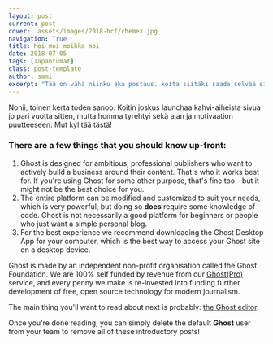 ```yaml
---
layout: post
current: post
cover:  assets/images/2018-hcf/chemex.jpg
navigation: True
title: Moi moi moikka moi
date: 2018-07-05
tags: [Tapahtumat]
class: post-template
author: sami
excerpt: "Tää on vähä niinku eka postaus. koita siitäki saada selvää sit perkele."
---
```


Nonii, toinen kerta toden sanoo. Koitin joskus launchaa kahvi-aiheista sivua jo pari vuotta sitten, mutta homma tyrehtyi sekä ajan ja motivaation puutteeseen. Mut kyl tää tästä!

### There are a few things that you should know up-front:
1. Ghost is designed for ambitious, professional publishers who want to actively build a business around their content. That's who it works best for. If you're using Ghost for some other purpose, that's fine too - but it might not be the best choice for you.
2. The entire platform can be modified and customized to suit your needs, which is very powerful, but doing so **does** require some knowledge of code. Ghost is not necessarily a good platform for beginners or people who just want a simple personal blog.
3. For the best experience we recommend downloading the Ghost Desktop App for your computer, which is the best way to access your Ghost site on a desktop device.


Ghost is made by an independent non-profit organisation called the Ghost Foundation. We are 100% self funded by revenue from our [Ghost(Pro)](https://ghost.org/pricing) service, and every penny we make is re-invested into funding further development of free, open source technology for modern journalism.

The main thing you'll want to read about next is probably: [the Ghost editor](https://demo.ghost.io/the-editor/).

Once you're done reading, you can simply delete the default **Ghost** user from your team to remove all of these introductory posts!
